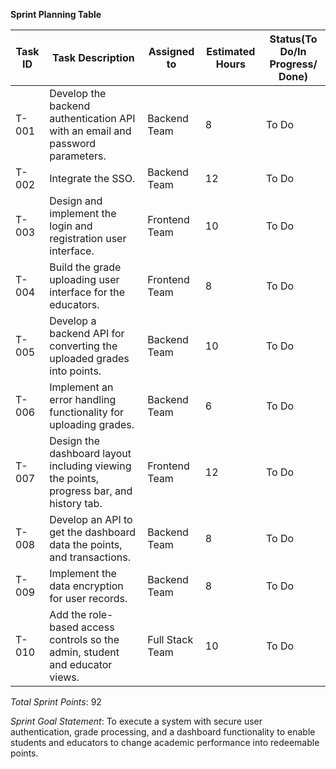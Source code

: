**Sprint Planning Table**

| Task ID | Task Description | Assigned to | Estimated Hours | Status(To Do/In Progress/ Done)|
|---------|------------------|-------------|-----------------|--------------------------------|
| T-001 | Develop the backend authentication API with an email and password parameters. | Backend Team | 8 | To Do |
| T-002	| Integrate the SSO. | Backend Team | 12 | To Do |
| T-003	| Design and implement the login and registration user interface. | Frontend Team | 10 | To Do |
| T-004	| Build the grade uploading user interface for the educators. |	Frontend Team | 8 | To Do |
| T-005	| Develop a backend API for converting the uploaded grades into points. | Backend Team | 10 | To Do |
| T-006	| Implement an error handling functionality for uploading grades. | Backend Team | 6 | To Do |
| T-007	| Design the dashboard layout including viewing the points, progress bar, and history tab. | Frontend Team | 12 | To Do |
| T-008	| Develop an API to get the dashboard data the points, and transactions. | Backend Team | 8 | To Do |
| T-009	| Implement the data encryption for user records. | Backend Team | 8 | To Do |
| T-010	| Add the role-based access controls so the admin, student and educator views. | Full Stack Team | 10 | To Do |

*Total Sprint Points*: 92

*Sprint Goal Statement*: To execute a system with secure user authentication, grade processing, and a dashboard functionality to enable students and educators to change academic performance into redeemable points.